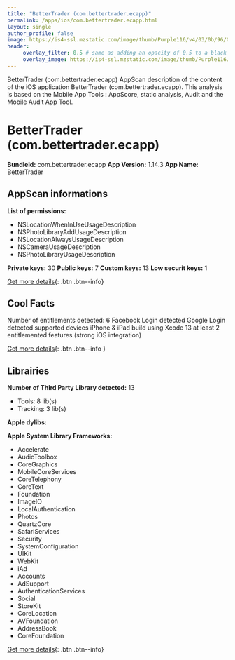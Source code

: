 ```yaml
---
title: "BetterTrader (com.bettertrader.ecapp)"
permalink: /apps/ios/com.bettertrader.ecapp.html
layout: single
author_profile: false
image: https://is4-ssl.mzstatic.com/image/thumb/Purple116/v4/03/0b/96/030b96ac-d071-197f-aeaf-478003790441/AppIcon-0-0-1x_U007emarketing-0-0-0-10-0-0-sRGB-0-0-0-GLES2_U002c0-512MB-85-220-0-0.png/512x512bb.jpg
header: 
     overlay_filter: 0.5 # same as adding an opacity of 0.5 to a black background
     overlay_image: https://is4-ssl.mzstatic.com/image/thumb/Purple116/v4/03/0b/96/030b96ac-d071-197f-aeaf-478003790441/AppIcon-0-0-1x_U007emarketing-0-0-0-10-0-0-sRGB-0-0-0-GLES2_U002c0-512MB-85-220-0-0.png/512x512bb.jpg
---
```

BetterTrader (com.bettertrader.ecapp) AppScan description of the content of the iOS application BetterTrader (com.bettertrader.ecapp). This analysis is based on the Mobile App Tools : AppScore, static analysis, Audit and the Mobile Audit App Tool.

# BetterTrader (com.bettertrader.ecapp)

**BundleId:** com.bettertrader.ecapp
**App Version:** 1.14.3
**App Name:** BetterTrader


## AppScan informations 

**List of permissions:** 
- NSLocationWhenInUseUsageDescription
- NSPhotoLibraryAddUsageDescription
- NSLocationAlwaysUsageDescription
- NSCameraUsageDescription
- NSPhotoLibraryUsageDescription
  
  
**Private keys:** 30
**Public keys:** 7
**Custom keys:** 13
**Low securit keys:** 1
  
[Get more details](/pricing.html){: .btn .btn--info}

## Cool Facts

Number of entitlements detected: 6
Facebook Login detected
Google Login detected
supported devices iPhone & iPad
build using Xcode 13
at least 2 entitlemented features (strong iOS integration)
  
[Get more details](/pricing.html){: .btn .btn--info }

## Librairies 
**Number of Third Party Library detected:** 13
- Tools: 8 lib(s)
- Tracking: 3 lib(s)


**Apple dylibs:**


**Apple System Library Frameworks:**
- Accelerate
- AudioToolbox
- CoreGraphics
- MobileCoreServices
- CoreTelephony
- CoreText
- Foundation
- ImageIO
- LocalAuthentication
- Photos
- QuartzCore
- SafariServices
- Security
- SystemConfiguration
- UIKit
- WebKit
- iAd
- Accounts
- AdSupport
- AuthenticationServices
- Social
- StoreKit
- CoreLocation
- AVFoundation
- AddressBook
- CoreFoundation


  
[Get more details](/pricing.html){: .btn .btn--info}

